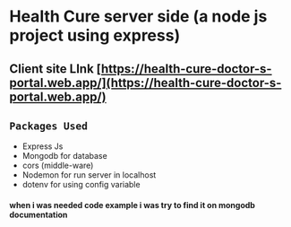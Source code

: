# Health Cure server side (a node js project using express)

## Client site LInk [https://health-cure-doctor-s-portal.web.app/](https://health-cure-doctor-s-portal.web.app/)

## `Packages Used`

- Express Js
- Mongodb for database
- cors (middle-ware)
- Nodemon for run server in localhost
- dotenv for using config variable

#### when i was needed code example i was try to find it on mongodb documentation
